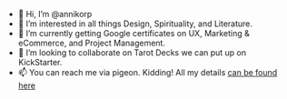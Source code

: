 - 👋 Hi, I’m @annikorp
- 👀 I’m interested in all things Design, Spirituality, and Literature.
- 🌱 I’m currently getting Google certificates on UX, Marketing & eCommerce, and Project Management.
- 💞️ I’m looking to collaborate on Tarot Decks we can put up on KickStarter.
- 📫 You can reach me via pigeon. Kidding! All my details [can be found here](https://bento.me/arguemore)

<!---
annikorp/annikorp is a ✨ special ✨ repository because its `README.md` (this file) appears on your GitHub profile.
You can click the Preview link to take a look at your changes.
--->
